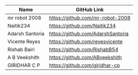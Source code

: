 | Name               | GitHub Link                     | 
| ------------------ | ------------------------------- |
| mr robot 2008 | https://github.com/mr-robot-2008 |
| Naitik234 | https://github.com/Naitik234 |
| Adarsh Santoria | https://github.com/AdarshSantoria |
| Vicente Reyes | https://github.com/reyesvicente |
|Rishab Bairi | https://github.com/RishabB54 |
|A B Veekshith | https://github.com/ABveekshith |
| GIRIDHAR C P | https://github.com/giridhar-cp |
